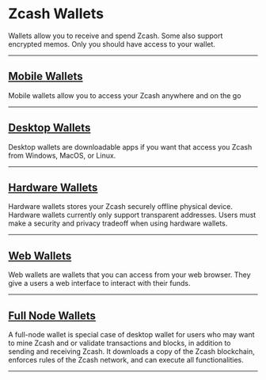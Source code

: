 # Zcash Wallets

Wallets allow you to receive and spend Zcash. Some also support encrypted memos. Only you should have access to your wallet.

---


## [Mobile Wallets](/site/Using_Zcash/Wallets/Mobile_Wallets)

<aside>
Mobile wallets allow you to access your Zcash anywhere and on the go
</aside>

---


## [Desktop Wallets](/site/Using_Zcash/Wallets/Desktop_Wallets)
<aside>
Desktop wallets are downloadable apps if you want that access you Zcash from Windows, MacOS, or Linux.

</aside>

---

## [Hardware Wallets](/site/Using_Zcash/Wallets/Hardware_Wallets)

<aside>
Hardware wallets stores your Zcash securely offline physical device. Hardware wallets currently only support transparent addresses. Users must make a security and privacy tradeoff when using hardware wallets.

</aside>

---

## [Web Wallets](/site/Using_Zcash/Wallets/Web_Wallets)

<aside>
Web wallets are wallets that you can access from your web browser. They give a users a web interface to interact with their funds.

</aside>

---

## [Full Node Wallets](/site/Using_Zcash/Wallets/Full_Node_Wallets)

<aside>
A full-node wallet is special case of desktop wallet for users who may want to mine Zcash and or validate transactions and blocks, in addition to sending and receiving Zcash. It downloads a copy of the Zcash blockchain, enforces rules of the Zcash network, and can execute all functionalities.

</aside>

---
